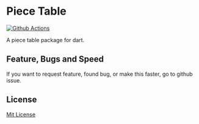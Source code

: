 # Piece Table

[![Github Actions](https://github.com/buttercrab/piece_table/workflows/Dart%20CI/badge.svg
)](https://github.com/buttercrab/piece_table/actions)

A piece table package for dart. 

## Feature, Bugs and Speed

If you want to request feature, found bug, or make this faster, go to github issue.

## License

[Mit License](https://github.com/buttercrab/piece_table/blob/master/LICENSE)